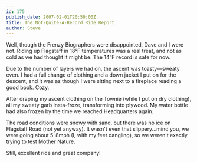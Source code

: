 ```yaml
---
id: 175
publish_date: 2007-02-01T20:50:00Z
title: The Not-Quite-A-Record Ride Report
author: Steve
---
```

Well, though the Frenzy Biographers were disappointed, Dave and I were not. Riding up Flagstaff in 18°F temperatures was a real treat, and not as cold as we had thought it might be. The 14°F record is safe for now.

Due to the number of layers we had on, the ascent was toasty—sweaty even. I had a full change of clothing and a down jacket I put on for the descent, and it was as though I were sitting next to a fireplace reading a good book. Cozy.

After draping my ascent clothing on the Townie (while I put on dry clothing), all my sweaty garb insta-froze, transforming into plywood. My water bottle had also frozen by the time we reached Headquarters again.

The road conditions were snowy with sand, but there was no ice on Flagstaff Road (not yet anyway). It wasn't even that slippery...mind you, we were going about 5-8mph (I, with my feet dangling), so we weren't exactly trying to test Mother Nature.

Still, excellent ride and great company!